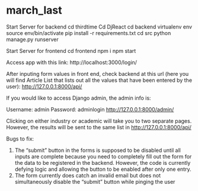 # march_last

Start Server for backend
cd thirdtime
Cd DjReact
cd backend
virtualenv env
source env/bin/activate
pip install -r requirements.txt
cd src
python manage.py runserver


Start Server for frontend
cd frontend
npm i 
npm start 

Access app with this link: 
http://localhost:3000/login/

After inputing form values in front end, check backend at this url (here you will find Article List that lists out all the values that have been entered by the user): 
http://127.0.0.1:8000/api/ 

If you would like to access Django admin, the admin info is: 

Username: admin
Password: adminlogin
http://127.0.0.1:8000/admin/

        
Clicking on either industry or academic will take you to two separate pages. However, the results will be sent to the same list in http://127.0.0.1:8000/api/ 

Bugs to fix: 
1. The “submit” button in the forms is supposed to be disabled until all inputs are complete because you need to completely fill out the form for the data to be registered in the backend. However, the code is currently defying logic and allowing the button to be enabled after only one entry. 
2. The form currently does catch an invalid email but does not simultaneously disable the “submit” button while pinging the user 

